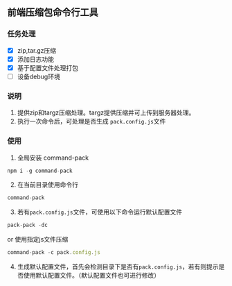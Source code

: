 ## 前端压缩包命令行工具

### 任务处理
- [x] zip,tar.gz压缩
- [x] 添加日志功能
- [x] 基于配置文件处理打包
- [ ] 设备debug环境

### 说明
1. 提供zip和targz压缩处理。targz提供压缩并可上传到服务器处理。 
2. 执行一次命令后，可处理是否生成 `pack.config.js`文件

### 使用
1. 全局安装 command-pack
```js
npm i -g command-pack
```

2. 在当前目录使用命令行
```js
command-pack 
```

3. 若有`pack.config.js`文件，可使用以下命令运行默认配置文件
```js
pack-pack -dc
```
or  使用指定js文件压缩
```js
command-pack -c pack.config.js
```
4. 生成默认配置文件，首先会检测目录下是否有`pack.config.js`，若有则提示是否使用默认配置文件。（默认配置文件也可进行修改）